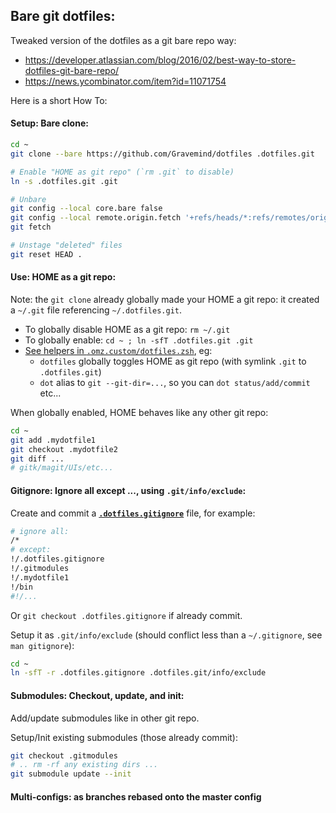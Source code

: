 
## Bare git dotfiles:

Tweaked version of the dotfiles as a git bare repo way:
* https://developer.atlassian.com/blog/2016/02/best-way-to-store-dotfiles-git-bare-repo/
* https://news.ycombinator.com/item?id=11071754

Here is a short How To:

#### Setup: Bare clone:

```bash
cd ~
git clone --bare https://github.com/Gravemind/dotfiles .dotfiles.git

# Enable "HOME as git repo" (`rm .git` to disable)
ln -s .dotfiles.git .git

# Unbare
git config --local core.bare false
git config --local remote.origin.fetch '+refs/heads/*:refs/remotes/origin/*'
git fetch

# Unstage "deleted" files
git reset HEAD .
```

#### Use: HOME as a git repo:

Note: the `git clone` already globally made your HOME a git repo: it created a
`~/.git` file referencing `~/.dotfiles.git`.

* To globally disable HOME as a git repo: `rm ~/.git`
* To globally enable: `cd ~ ; ln -sfT .dotfiles.git .git`
* [See helpers in `.omz.custom/dotfiles.zsh`](../.omz.custom/dotfiles.zsh), eg:
  * `dotfiles` globally toggles HOME as git repo (with symlink `.git` to `.dotfiles.git`)
  * `dot` alias to `git --git-dir=...`, so you can `dot status/add/commit` etc...

When globally enabled, HOME behaves like any other git repo:

```bash
cd ~
git add .mydotfile1
git checkout .mydotfile2
git diff ...
# gitk/magit/UIs/etc...
```


#### Gitignore: Ignore all except ..., using `.git/info/exclude`:

Create and commit a **[`.dotfiles.gitignore`](../.dotfiles.gitignore)** file, for example:
```bash
# ignore all:
/*
# except:
!/.dotfiles.gitignore
!/.gitmodules
!/.mydotfile1
!/bin
#!/...
```

Or `git checkout .dotfiles.gitignore` if already commit.

Setup it as `.git/info/exclude` (should conflict less than a `~/.gitignore`, see `man gitignore`):
```bash
cd ~
ln -sfT -r .dotfiles.gitignore .dotfiles.git/info/exclude
```

#### Submodules: Checkout, update, and init:

Add/update submodules like in other git repo.

Setup/Init existing submodules (those already commit):
```sh
git checkout .gitmodules
# .. rm -rf any existing dirs ...
git submodule update --init
```

#### Multi-configs: as branches rebased onto the master config
